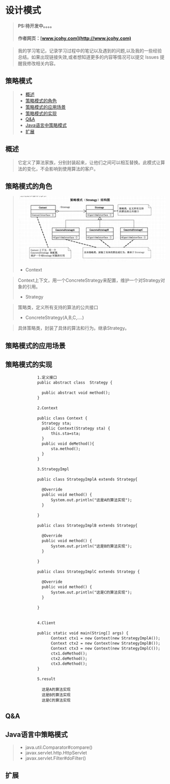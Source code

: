
#  设计模式
> #### PS:待开发中。。。。
> #### 作者网页：[www.jcohy.com](http://www.jcohy.com)  	

>  我的学习笔记，记录学习过程中的笔记以及遇到的问题,以及我的一些经验总结。如果出现链接失效,或者想知道更多的内容等情况可以提交 Issues 提醒我修改相关内容。

## 策略模式
> * [概述](#gaishu)
> * [策略模式的角色](#role)
> * [策略模式的应用场景](#sign)
> * [策略模式的实现](#shixian)
> * [Q&A](#qa)
> * [Java语言中策略模式](#java)
> * [扩展](#kuozhan)

<p id="gaishu">

##  概述

>  它定义了算法家族，分别封装起来，让他们之间可以相互替换。此模式让算法的变化，不会影响到使用算法的客户。

<p id="role">

## 策略模式的角色

>  ![结构图](https://github.com/jiachao23/jcohy-study-sample/blob/master/jcohy-study-designpattern/src/main/resources/static/images/strategy.png)
>  *  Context

>  Context上下文，用一个ConcreteStrategy来配置，维护一个对Strategy对象的引用。
>  *  Strategy

>   策略类，定义所有支持的算法的公共接口
>  *  ConcreteStrategy(A,B,C,....)

>   具体策略类，封装了具体的算法和行为。继承Strategy。

<p id="sign">

##  策略模式的应用场景



<p id="shixian">

## 策略模式的实现

                  1.定义接口
                  public abstract class  Strategy {
                  
                    public abstract void method();
                  }
                   
                  2.Context
                  
                  public class Context {
                  	Strategy sta;
                  	public Context(Strategy sta) {
                  		this.sta=sta;
                  	}
                  	public void deMethod(){
                  		sta.method();
                  	}
                  }
                    
                  3.StrategyImpl
                  
                  public class StrategyImplA extends Strategy{
                  
                  	@Override
                  	public void method() {
                  		System.out.println("这是A的算法实现");
                  	}
                  
                  }
                  
                  public class StrategyImplB extends Strategy{
                  
                  	@Override
                  	public void method() {
                  		System.out.println("这是B的算法实现");
                  	}
                  
                  }
                
                  public class StrategyImplC extends Strategy {
                  
                  	@Override
                  	public void method() {
                  		System.out.println("这是C的算法实现");
                  	}
                  
                  }
                  
                  
                  4.Client
                  
                  public static void main(String[] args) {
                  		Context ctx1 = new Context(new StrategyImplA());
                  		Context ctx2 = new Context(new StrategyImplB());
                  		Context ctx3 = new Context(new StrategyImplC());
                  		ctx1.deMethod();
                  		ctx2.deMethod();
                  		ctx3.deMethod();
                  }
                  
                  5.result
                  
                    这是A的算法实现
                    这是B的算法实现
                    这是C的算法实现
         
<p id="qa">

##  Q&A

       
<p id="java">
        
##  Java语言中策略模式

>  *  java.util.Comparator#compare()
>  *  javax.servlet.http.HttpServlet
>  *  javax.servlet.Filter#doFilter()


<p id="kuozhan">

##  扩展
    
